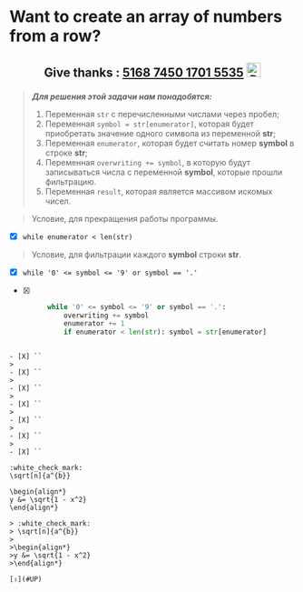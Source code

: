# <p id="UP">Want to create an array of numbers from a row?</p>

## <p align="center">Give thanks : <u>5168 7450 1701 5535</u> <a href="https://en.privatbank.ua/all-ways-to-receive-send-an-international-transfer"><img src="https://upload.wikimedia.org/wikipedia/uk/f/ff/%D0%9B%D0%BE%D0%B3%D0%BE%D1%82%D0%B8%D0%BF_%D0%9F%D1%80%D0%B8%D0%B2%D0%B0%D1%8224.png" width = "25" alt="Privat Bank UA"> </a></p>

> ***Для решения этой задачи нам понадобятся:***
> 1. Переменная `str` с перечисленными числами через пробел;
> 2. Переменная `symbol = str[enumerator]`, которая будет приобретать значение одного символа из переменной __str__;
> 3. Переменная `enumerator`, которая будет считать номер __symbol__ в строке __str__;
> 4. Переменная `overwriting += symbol`, в которую будут записываться числа с переменной __symbol__, которые прошли фильтрацию.
> 5. Переменная `result`, которая является массивом искомых чисел.

> Условие, для прекращения работы программы.
- [X] `while enumerator < len(str)`
> Условие, для фильтрации каждого __symbol__ строки __str__.
- [X] `while '0' <= symbol <= '9' or symbol == '.'`
>

- [X] ```python
        while '0' <= symbol <= '9' or symbol == '.':
            overwriting += symbol
            enumerator += 1
            if enumerator < len(str): symbol = str[enumerator]
```

- [X] ``
>
- [X] ``
>
- [X] ``
>
- [X] ``
>
- [X] ``
>
- [X] ``
>
- [X] ``

:white_check_mark:
\sqrt[n]{a^{b}}
 
\begin{align*}
y &= \sqrt{1 - x^2}
\end{align*}

> :white_check_mark:
> \sqrt[n]{a^{b}}
> 
>\begin{align*}
>y &= \sqrt{1 - x^2}
>\end{align*}

[⇪](#UP)
